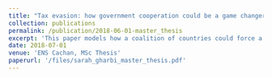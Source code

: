 ```yaml
---
title: "Tax evasion: how government cooperation could be a game changer"
collection: publications
permalink: /publication/2018-06-01-master_thesis
excerpt: 'This paper models how a coalition of countries could force a tax haven to cooperate. The coalition is built around a common capital tax rate and a joint tariff on the imports from the tax haven. The tariff is the threat used to induce the tax haven to cooperate. Thanks to a game theoretical approach, we describe how the members of the coalition bargain to set the common capital tax. Then the optimal tariff and its incidence are derived. We show that a mutually beneficial common capital tax can be set in the coalition. Then, we demonstrate that a tariff on tax haven imports is efficient to force the tax haven to cooperate if the import level from the tax haven is sufficiently high and if the imported goods are normal.'
date: 2018-07-01
venue: 'ENS Cachan, MSc Thesis'
paperurl: '/files/sarah_gharbi_master_thesis.pdf'
---
```

